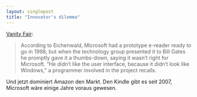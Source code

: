 ```yaml
---
layout: singlepost
title: "Innovator's dilemma"
---
```


[Vanity Fair](http://www.vanityfair.com/online/daily/2012/07/microsoft-downfall-emails-steve-ballmer):
> According to Eichenwald, Microsoft had a prototype e-reader ready to go in 1998, but when the technology group presented it to Bill Gates he promptly gave it a thumbs-down, saying it wasn’t right for Microsoft. “He didn’t like the user interface, because it didn’t look like Windows,” a programmer involved in the project recalls.

Und jetzt dominiert Amazon den Markt. Den Kindle gibt es seit 2007, Microsoft wäre einige Jahre voraus gewesen.